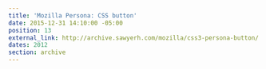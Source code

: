 ```yaml
---
title: 'Mozilla Persona: CSS button'
date: 2015-12-31 14:10:00 -05:00
position: 13
external_link: http://archive.sawyerh.com/mozilla/css3-persona-button/
dates: 2012
section: archive
---
```


